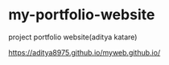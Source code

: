 # my-portfolio-website
project portfolio website(aditya katare)

https://aditya8975.github.io/myweb.github.io/
